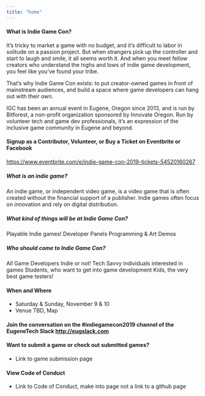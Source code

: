 ```yaml
---
title: "home"
---
```


#### What is Indie Game Con?
It’s tricky to market a game with no budget, and it’s difficult to labor in solitude on a passion project. But when strangers pick up the controller and start to laugh and smile, it all seems worth it. And when you meet fellow creators who understand the highs and lows of indie game development, you feel like you’ve found your tribe.

That’s why Indie Game Con exists: to put creator-owned games in front of mainstream audiences, and build a space where game developers can hang out with their own.

IGC has been an annual event in Eugene, Oregon since 2013, and is run by Bitforest, a non-profit organization sponsored by Innovate Oregon. Run by volunteer tech and game dev professionals, it’s an expression of the inclusive game community in Eugene and beyond.

#### Signup as a Contributor, Volunteer, or Buy a Ticket on Eventbrite or Facebook
https://www.eventbrite.com/e/indie-game-con-2019-tickets-54520160267

##### What is an indie game?
An indie game, or independent video game, is a video game that is often created without the financial support of a publisher. Indie games often focus on innovation and rely on digital distribution.

##### What kind of things will be at Indie Game Con?
Playable Indie games!
Developer Panels
Programming & Art Demos

##### Who should come to Indie Game Con?
All Game Developers Indie or not!
Tech Savvy individuals interested in games
Students, who want to get into game development
Kids, the very best game testers!

#### When and Where
- Saturday & Sunday, November 9 & 10
- Venue TBD, Map

#### Join the conversation on the #indiegamecon2019 channel of the EugeneTech Slack http://eugslack.com

#### Want to submit a game or check out submitted games?
- Link to game submission page

#### View Code of Conduct
- Link to Code of Conduct, make into page not a link to a github page

